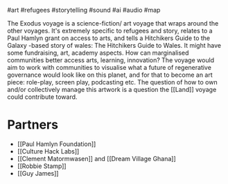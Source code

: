 #art #refugees #storytelling #sound #ai #audio #map

The Exodus voyage is a science-fiction/ art voyage that wraps around the other voyages. It's extremely specific to refugees and story, relates to a Paul Hamlyn grant on access to arts, and tells a Hitchikers Guide to the Galaxy -based story of wales: The Hitchikers Guide to Wales. It might have some fundraising, art, academy aspects. How can marginalised communities better access arts, learning, innovation? The voyage would aim to work with communities to visualise what a future of regenerative governance would look like on this planet, and for that to become an art piece: role-play, screen play, podcasting etc. The question of how to own and/or collectively manage this artwork is a question the [[Land]] voyage could contribute toward. 
# Partners
- [[Paul Hamlyn Foundation]]
- [[Culture Hack Labs]]
- [[Clement Matormwasen]] and [[Dream Village Ghana]]
- [[Robbie Stamp]]
- [[Guy James]]